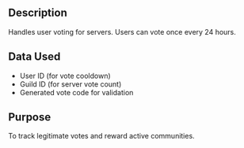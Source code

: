 <!-- Vote Command Info -->

## Description
Handles user voting for servers. Users can vote once every 24 hours.

## Data Used
- User ID (for vote cooldown)
- Guild ID (for server vote count)
- Generated vote code for validation

## Purpose
To track legitimate votes and reward active communities.

